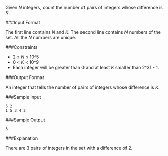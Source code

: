 Given *N* integers, count the number of pairs of integers whose difference is *K*.

###Input Format

The first line contains *N* and *K*. 
The second line contains *N* numbers of the set. All the *N* numbers are unique.

###Constraints
* 2 ≤ *N* ≤ 10^5
* 0 < *K* < 10^9
* Each integer will be greater than 0 and at least *K* smaller than 2^31 - 1.

###Output Format

An integer that tells the number of pairs of integers whose difference is *K*.

###Sample Input
```
5 2  
1 5 3 4 2
```
###Sample Output
```
3
```
###Explanation

There are 3 pairs of integers in the set with a difference of 2.
